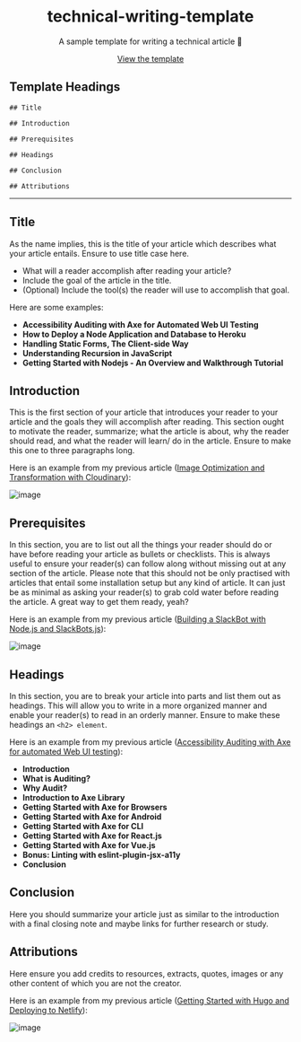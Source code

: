<div align="center">

# technical-writing-template

A sample template for writing a technical article :unicorn: <br />

[View the template](https://github.com/BolajiAyodeji/technical-writing-template/blob/master/TEMPLATE.md)

</div>

## Template Headings

```
## Title

## Introduction

## Prerequisites

## Headings

## Conclusion

## Attributions
```

---

## Title

As the name implies, this is the title of your article which describes what your article entails. Ensure to use title case here.

- What will a reader accomplish after reading your article?
- Include the goal of the article in the title.
- (Optional) Include the tool(s) the reader will use to accomplish that goal.

Here are some examples:
- **Accessibility Auditing with Axe for Automated Web UI Testing**
- **How to Deploy a Node Application and Database to Heroku**
- **Handling Static Forms, The Client-side Way**
- **Understanding Recursion in JavaScript**
- **Getting Started with Nodejs - An Overview and Walkthrough Tutorial**

## Introduction

This is the first section of your article that introduces your reader to your article and the goals they will accomplish after reading. This section ought to motivate the reader, summarize; what the article is about, why the reader should read, and what the reader will learn/ do in the article. Ensure to make this one to three paragraphs long.

Here is an example from my previous article ([Image Optimization and Transformation with Cloudinary](https://bolajiayodeji.com/image-optimization-and-transformation-with-cloudinary-ck7ft0r9100p7nds1ja70s9mu)):

![image](https://user-images.githubusercontent.com/30334776/79635563-9afc5a00-8169-11ea-94ea-44cc25e51d9b.png)

## Prerequisites

In this section, you are to list out all the things your reader should do or have before reading your article as bullets or checklists. This is always useful to ensure your reader(s) can follow along without missing out at any section of the article. Please note that this should not be only practised with articles that entail some installation setup but any kind of article. It can just be as minimal as asking your reader(s) to grab cold water before reading the article. A great way to get them ready, yeah?

Here is an example from my previous article ([Building a SlackBot with Node.js and SlackBots.js](https://bolajiayodeji.com/building-a-slackbot-with-nodejs-and-slackbotsjs-cjz8gh7zg000exfs1tq2z5zzu)):

![image](https://user-images.githubusercontent.com/30334776/79639679-13bcdf80-8185-11ea-95d6-19cd1864489a.png)

## Headings

In this section, you are to break your article into parts and list them out as headings. This will allow you to write in a more organized manner and enable your reader(s) to read in an orderly manner. Ensure to make these headings an `<h2> element`.

Here is an example from my previous article ([Accessibility Auditing with Axe for automated Web UI testing](https://bolajiayodeji.com/accessibility-auditing-with-axe-for-automated-web-ui-testing-ck3tyrb4j01kt6qs180hpzaso)):

- **Introduction**
- **What is Auditing?**
- **Why Audit?**
- **Introduction to Axe Library**
- **Getting Started with Axe for Browsers**
- **Getting Started with Axe for Android**
- **Getting Started with Axe for CLI**
- **Getting Started with Axe for React.js**
- **Getting Started with Axe for Vue.js**
- **Bonus: Linting with eslint-plugin-jsx-a11y**
- **Conclusion**

## Conclusion

Here you should summarize your article just as similar to the introduction with a final closing note and maybe links for further research or study.

## Attributions

Here ensure you add credits to resources, extracts, quotes, images or any other content of which you are not the creator.

Here is an example from my previous article ([Getting Started with Hugo and Deploying to Netlify](https://bolajiayodeji.com/getting-started-with-hugo-and-deploying-to-netlify-cjyaj1be3000hvjs1z2ipvmuw)):

![image](https://user-images.githubusercontent.com/30334776/79640579-3a314980-818a-11ea-85c2-620da7e05073.png)
